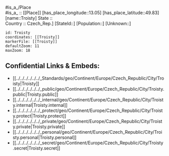 ﻿---
location: [49.83,13.05] 
mapzoom: [7,12] 
mapmarker: city 
type: City
tags:
- geo/City


SpocWebEntityId: 34993
isDeleted: false
confidential: public

---
#is_a_/Place  
#is_a_ :: [[Place]] 
[has_place_longitude::13.05] 
[has_place_latitude::49.83] 
[name::Troisty] 
State ::  
Country :: Czech_Rep.] 
[StateId::] 
[Population::] 
[Unknown::] 


```leaflet
id: Troisty
coordinates: [[Troisty]] 
markerFile: [[Troisty]] 
defaultZoom: 11 
maxZoom: 18
```


## Confidential Links & Embeds: 
- [[../../../../../../_Standards/geo/Continent/Europe/Czech_Republic/City/Troisty|Troisty]] 
- [[../../../../../../_public/geo/Continent/Europe/Czech_Republic/City/Troisty.public|Troisty.public]] 
- [[../../../../../../_internal/geo/Continent/Europe/Czech_Republic/City/Troisty.internal|Troisty.internal]] 
- [[../../../../../../_protect/geo/Continent/Europe/Czech_Republic/City/Troisty.protect|Troisty.protect]] 
- [[../../../../../../_private/geo/Continent/Europe/Czech_Republic/City/Troisty.private|Troisty.private]] 
- [[../../../../../../_personal/geo/Continent/Europe/Czech_Republic/City/Troisty.personal|Troisty.personal]] 
- [[../../../../../../_secret/geo/Continent/Europe/Czech_Republic/City/Troisty.secret|Troisty.secret]] 
